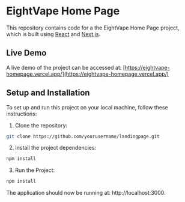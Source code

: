 # EightVape Home Page

This repository contains code for a the EightVape Home Page project, which is built using [React](https://reactjs.org/) and [Next.js](https://nextjs.org/).

## Live Demo

A live demo of the project can be accessed at: [https://eightvape-homepage.vercel.app/](https://eightvape-homepage.vercel.app/)

## Setup and Installation

To set up and run this project on your local machine, follow these instructions:

1. Clone the repository:

```sh
git clone https://github.com/yourusername/landingpage.git
```

2. Install the project dependencies:

```sh
npm install
```

3. Run the Project:

```sh
npm install
```

The application should now be running at: http://localhost:3000.
